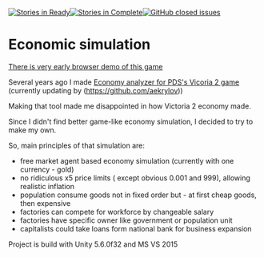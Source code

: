[![Stories in Ready](https://badge.waffle.io/Nashet/EconomicSimulation.png?label=bug&title=Bugs)](https://waffle.io/Nashet/EconomicSimulation)[![Stories in Complete](https://badge.waffle.io/Nashet/EconomicSimulation.png?label=enhancement&title=Progress)](https://waffle.io/Nashet/EconomicSimulation)[![GitHub closed issues](https://img.shields.io/github/issues-closed/badges/shields.svg)](https://github.com/Nashet/EconomicSimulation)
# Economic simulation

[There is very early browser demo of this game](http://nashet.github.io/EconomicSimulation/WEBGL/index.html)

Several years ago I made [Economy analyzer for PDS's Vicoria 2 game](https://github.com/aekrylov/vic2_economy_analyzer) (currently updating by (https://github.com/aekrylov))

Making that tool made me disappointed in how Victoria 2 economy made.

Since I didn't find better game-like economy simulation,  I decided to try to make my own.

So, main principles of that simulation are:
* free market agent based economy simulation (currently with one currency - gold)
* no ridiculous x5 price limits ( except obvious 0.001 and 999), allowing realistic inflation
* population consume goods not in fixed order but - at first cheap goods, then expensive
* factories can compete for workforce by changeable salary
* factories have specific owner like government or population unit
* capitalists could take loans form national bank for business expansion 

Project is build with Unity 5.6.0f32 and MS VS 2015
